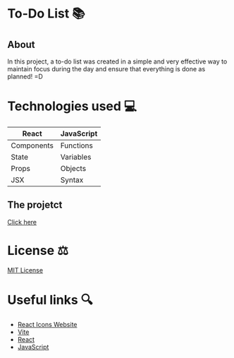 # To-Do List 📚

## About

In this project, a to-do list was created in a simple and very effective way to maintain focus during the day and ensure that everything is done as planned! =D

# Technologies used 💻

| React       | JavaScript  |
|-------------|-------------|
| Components  | Functions   |
| State       | Variables   |
| Props       | Objects     |
| JSX         | Syntax      |

## The projetct

[Click here]()

# License ⚖️
[MIT License](https://opensource.org/licenses/MIT)

# Useful links 🔍

- [React Icons Website](https://react-icons.github.io/react-icons/)
- [Vite ](https://vitejs.dev/)
- [React ](https://reactjs.org/)
- [JavaScript ](https://www.javascript.com/)
